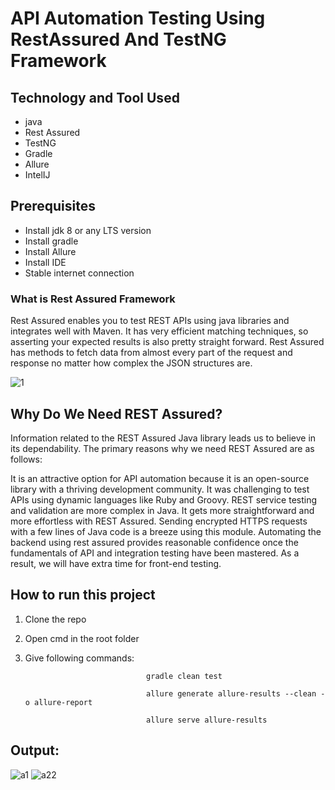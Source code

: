 # API Automation Testing Using RestAssured And TestNG Framework

## Technology and Tool Used

- java
- Rest Assured
- TestNG
- Gradle
- Allure
- IntelIJ

## Prerequisites

- Install jdk 8 or any LTS version
- Install gradle
- Install Allure
- Install IDE
- Stable internet connection

### What is Rest Assured Framework

Rest Assured enables you to test REST APIs using java libraries and integrates well with Maven. It has very efficient matching techniques, so asserting your expected results is also pretty straight forward. Rest Assured has methods to fetch data from almost every part of the request and response no matter how complex the JSON structures are.

![1](https://github.com/Mamun104/APIAutomationTesting_Using_RestAssured_Framework/assets/78067017/cf5cae46-5e5e-4263-94a7-a74c748b0177)

## Why Do We Need REST Assured?

Information related to the REST Assured Java library leads us to believe in its dependability. The primary reasons why we need REST Assured are as follows: 

It is an attractive option for API automation because it is an open-source library with a thriving development community.
It was challenging to test APIs using dynamic languages like Ruby and Groovy.
REST service testing and validation are more complex in Java. 
It gets more straightforward and more effortless with REST Assured. 
Sending encrypted HTTPS requests with a few lines of Java code is a breeze using this module.
Automating the backend using rest assured provides reasonable confidence once the fundamentals of API and integration testing have been mastered. As a result, we will have extra time for front-end testing.

## How to run this project

1. Clone the repo

2. Open cmd in the root folder

3. Give following commands:

                                  gradle clean test

                                  allure generate allure-results --clean -o allure-report

                                  allure serve allure-results
                                 
## Output:

![a1](https://github.com/Mamun104/APIAutomationTesting_Using_RestAssured_Framework/assets/78067017/834481c2-dc1c-445a-955a-82e301882b2d)
![a22](https://github.com/Mamun104/APIAutomationTesting_Using_RestAssured_Framework/assets/78067017/ad6c5285-fdfb-44b1-83dd-37579daa1737)

                                 
                                 
                                 
                                 
                                 
